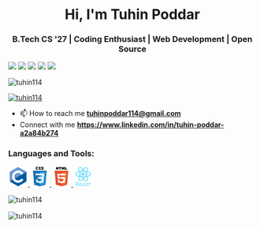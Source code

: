 <h1 align="center">Hi, I'm Tuhin Poddar</h1>
<h3 align="center">B.Tech CS '27 | Coding Enthusiast | Web Development | Open Source</h3>

![](http://github-profile-summary-cards.vercel.app/api/cards/profile-details?username=tuhin114&theme=github)
![](http://github-profile-summary-cards.vercel.app/api/cards/repos-per-language?username=tuhin114&theme=github)
![](http://github-profile-summary-cards.vercel.app/api/cards/most-commit-language?username=tuhin114&theme=github)
![](http://github-profile-summary-cards.vercel.app/api/cards/stats?username=tuhin114&theme=github)
![](http://github-profile-summary-cards.vercel.app/api/cards/productive-time?username=tuhin114&theme=github&utcOffset=8)


<p align="left"> <img src="https://komarev.com/ghpvc/?username=tuhin114&label=Profile%20views&color=0e75b6&style=flat" alt="tuhin114" /> </p>

<p align="left"> <a href="https://github.com/ryo-ma/github-profile-trophy"><img src="https://github-profile-trophy.vercel.app/?username=tuhin114" alt="tuhin114" /></a> </p>

- 📫 How to reach me **tuhinpoddar114@gmail.com**
- Connect with me **https://www.linkedin.com/in/tuhin-poddar-a2a84b274**


<p align="left">
</p>

<h3 align="left">Languages and Tools:</h3>
<p align="left"> <a href="https://www.cprogramming.com/" target="_blank" rel="noreferrer"> <img src="https://raw.githubusercontent.com/devicons/devicon/master/icons/c/c-original.svg" alt="c" width="40" height="40"/> </a> <a href="https://www.w3schools.com/css/" target="_blank" rel="noreferrer"> <img src="https://raw.githubusercontent.com/devicons/devicon/master/icons/css3/css3-original-wordmark.svg" alt="css3" width="40" height="40"/> </a> <a href="https://www.w3.org/html/" target="_blank" rel="noreferrer"> <img src="https://raw.githubusercontent.com/devicons/devicon/master/icons/html5/html5-original-wordmark.svg" alt="html5" width="40" height="40"/> </a> <a href="https://reactjs.org/" target="_blank" rel="noreferrer"> <img src="https://raw.githubusercontent.com/devicons/devicon/master/icons/react/react-original-wordmark.svg" alt="react" width="40" height="40"/> </a> </p>

<p><img align="center" src="https://github-readme-stats.vercel.app/api/top-langs?username=tuhin114&show_icons=true&locale=en&layout=compact" alt="tuhin114" /></p>

<p><img align="center" src="https://github-readme-streak-stats.herokuapp.com/?user=tuhin114&" alt="tuhin114" /></p>

